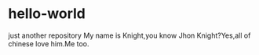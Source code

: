 # hello-world
just another repository
My name is Knight,you know Jhon Knight?Yes,all of chinese love him.Me too.
